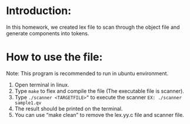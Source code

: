 # Introduction:
In this homework, we created lex file to scan through the object file and generate components into tokens.
 
# How to use the file:
  Note: This program is recommended to run in ubuntu environment.
  1.	Open terminal in linux.
  2.	Type `make` to flex and compile the file (The executable file is scanner).
  3.	Type `./scanner <TARGETFILE>”` to execute the scanner
  	```EX: ./scanner sample1.qv```
  5.	The result should be printed on the terminal.
  6.	You can use “make clean” to remove the lex.yy.c file and scanner file.
